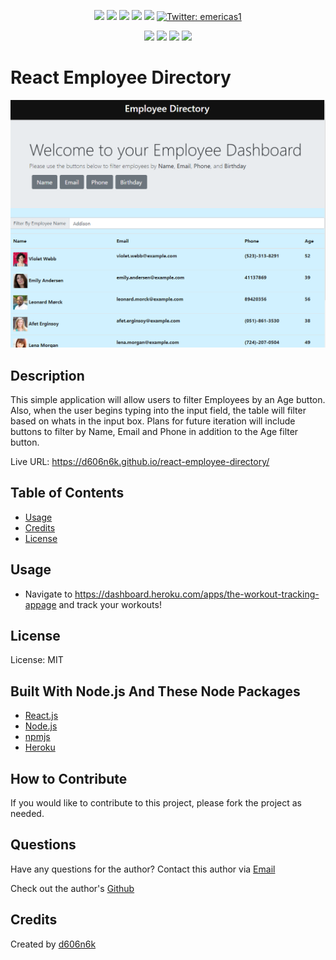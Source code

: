 <p align="center">
    <img src="https://img.shields.io/github/repo-size/d606n6k/react-employee-directory" />
    <img src="https://img.shields.io/github/languages/top/d606n6k/react-employee-directory"  />
    <img src="https://img.shields.io/github/issues/d606n6k/react-employee-directory" />
    <img src="https://img.shields.io/github/last-commit/d606n6k/react-employee-directory" >
    <a href="https://github.com/d606n6k"><img src="https://img.shields.io/github/followers/d606n6k?style=social" target="_blank" /></a>
    <a href="https://twitter.com/emericas1">
        <img alt="Twitter: emericas1" src="https://img.shields.io/twitter/follow/emericas1.svg?style=social" target="_blank" />
    </a>
</p>
  
<p align="center">
    <img src="https://img.shields.io/badge/Javascript-yellow" />
    <img src="https://img.shields.io/badge/React-React-blue" />
    <img src="https://img.shields.io/badge/Heroku-Heroku-lightgrey" />
    <img src="https://img.shields.io/badge/license-MIT-blue" />
</p>

# React Employee Directory

![React Employee Directory Homepage Image](./public/screenshot.png)

## Description

This simple application will allow users to filter Employees by an Age button. Also, when the user begins typing into the input field, the table will filter based on whats in the input box. Plans for future iteration will include buttons to filter by Name, Email and Phone in addition to the Age filter button.

Live URL: https://d606n6k.github.io/react-employee-directory/

## Table of Contents

- [Usage](#usage)
- [Credits](#credits)
- [License](#license)

## Usage

- Navigate to https://dashboard.heroku.com/apps/the-workout-tracking-appage and track your workouts!

## License

License: MIT

## Built With Node.js And These Node Packages

- [React.js](https://reactjs.org/)
- [Node.js](https://nodejs.org/en/)
- [npmjs](https://docs.npmjs.com/)
- [Heroku](https://heroku.com)

## How to Contribute

If you would like to contribute to this project, please fork the project as needed.

## Questions

Have any questions for the author? Contact this author via [Email](mailto:aaronlucht@gmail.com)

Check out the author's [Github](https://github.com/d606n6k)

## Credits

Created by [d606n6k](https://github.com/d606n6k)
